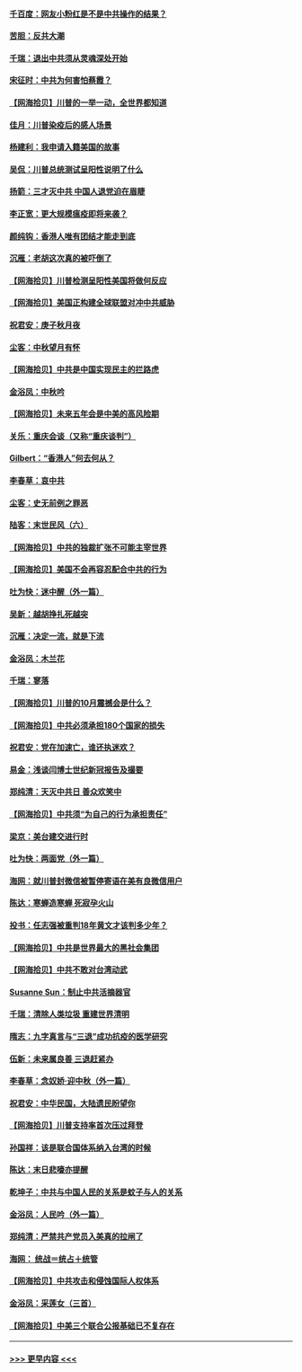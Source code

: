 #### [千百度：网友小粉红是不是中共操作的结果？](../pages/nsc993/n12461025.md?t=10090402) 
#### [苦胆：反共大潮](../pages/nsc993/n12459469.md?t=10090402) 
#### [千瑞：退出中共须从灵魂深处开始](../pages/nsc993/n12459437.md?t=10090402) 
#### [宋征时：中共为何害怕蔡霞？](../pages/nsc993/n12459097.md?t=10090402) 
#### [【网海拾贝】川普的一举一动，全世界都知道](../pages/nsc993/n12458825.md?t=10090402) 
#### [佳月：川普染疫后的感人场景](../pages/nsc993/n12456994.md?t=10090402) 
#### [杨建利：我申请入籍美国的故事](../pages/nsc993/n12455635.md?t=10090402) 
#### [吴侃：川普总统测试呈阳性说明了什么](../pages/nsc993/n12451869.md?t=10090402) 
#### [扬箭：三才灭中共 中国人退党迫在眉睫](../pages/nsc993/n12451842.md?t=10090402) 
#### [李正宽：更大规模瘟疫即将来袭？](../pages/nsc993/n12451455.md?t=10090402) 
#### [颜纯钩：香港人唯有团结才能走到底](../pages/nsc993/n12450870.md?t=10090402) 
#### [沉雁：老胡这次真的被吓倒了](../pages/nsc993/n12449796.md?t=10090402) 
#### [【网海拾贝】川普检测呈阳性美国将做何反应](../pages/nsc993/n12449042.md?t=10090402) 
#### [【网海拾贝】美国正构建全球联盟对冲中共威胁](../pages/nsc993/n12446580.md?t=10090402) 
#### [祝君安：庚子秋月夜](../pages/nsc993/n12445870.md?t=10090402) 
#### [尘客：中秋望月有怀](../pages/nsc993/n12444632.md?t=10090402) 
#### [【网海拾贝】中共是中国实现民主的拦路虎](../pages/nsc993/n12443573.md?t=10090402) 
#### [金浴凤：中秋吟](../pages/nsc993/n12441773.md?t=10090402) 
#### [【网海拾贝】未来五年会是中美的高风险期](../pages/nsc993/n12440760.md?t=10090402) 
#### [关乐：重庆会谈（又称“重庆谈判”）](../pages/nsc993/n12437525.md?t=10090402) 
#### [Gilbert：“香港人”何去何从？](../pages/nsc993/n12435894.md?t=10090402) 
#### [李春草：哀中共](../pages/nsc993/n12435874.md?t=10090402) 
#### [尘客：史无前例之罪恶](../pages/nsc993/n12435762.md?t=10090402) 
#### [陆客：末世民风（六）](../pages/nsc993/n12435354.md?t=10090402) 
#### [【网海拾贝】中共的独裁扩张不可能主宰世界](../pages/nsc993/n12435151.md?t=10090402) 
#### [【网海拾贝】美国不会再容忍配合中共的行为](../pages/nsc993/n12433808.md?t=10090402) 
#### [吐为快：迷中醒（外一篇）](../pages/nsc993/n12433585.md?t=10090402) 
#### [吴新：越胡挣扎死越突](../pages/nsc993/n12433562.md?t=10090402) 
#### [沉雁：决定一流，就是下流](../pages/nsc993/n12432128.md?t=10090402) 
#### [金浴凤：木兰花](../pages/nsc993/n12432124.md?t=10090402) 
#### [千瑞：寥落](../pages/nsc993/n12432071.md?t=10090402) 
#### [【网海拾贝】川普的10月震撼会是什么？](../pages/nsc993/n12431624.md?t=10090402) 
#### [【网海拾贝】中共必须承担180个国家的损失](../pages/nsc993/n12428893.md?t=10090402) 
#### [祝君安：党在加速亡，谁还执迷欢？](../pages/nsc993/n12428652.md?t=10090402) 
#### [易金：浅谈闫博士世纪新冠报告及撮要](../pages/nsc993/n12426822.md?t=10090402) 
#### [郑纯清：天灭中共日 善众欢笑中](../pages/nsc993/n12426784.md?t=10090402) 
#### [【网海拾贝】中共须“为自己的行为承担责任”](../pages/nsc993/n12426067.md?t=10090402) 
#### [梁京：美台建交进行时](../pages/nsc993/n12424066.md?t=10090402) 
#### [吐为快：两面党（外一篇）](../pages/nsc993/n12424043.md?t=10090402) 
#### [海网：就川普封微信被暂停寄语在美有良微信用户](../pages/nsc993/n12424021.md?t=10090402) 
#### [陈达：寒蝉造寒蝉 死寂孕火山](../pages/nsc993/n12423958.md?t=10090402) 
#### [投书：任志强被重判18年黄文才该判多少年？](../pages/nsc993/n12423672.md?t=10090402) 
#### [【网海拾贝】中共是世界最大的黑社会集团](../pages/nsc993/n12423543.md?t=10090402) 
#### [【网海拾贝】中共不敢对台湾动武](../pages/nsc993/n12421418.md?t=10090402) 
#### [Susanne Sun：制止中共活摘器官](../pages/nsc993/n12419654.md?t=10090402) 
#### [千瑞：清除人类垃圾 重建世界清明](../pages/nsc993/n12419414.md?t=10090402) 
#### [隋志：九字真言与“三退”成功抗疫的医学研究](../pages/nsc993/n12419248.md?t=10090402) 
#### [伍新：未来属良善 三退赶紧办](../pages/nsc993/n12418496.md?t=10090402) 
#### [李春草：念奴娇·迎中秋（外一篇）](../pages/nsc993/n12418465.md?t=10090402) 
#### [祝君安：中华民国，大陆遗民盼望你](../pages/nsc993/n12418089.md?t=10090402) 
#### [【网海拾贝】川普支持率首次压过拜登](../pages/nsc993/n12418050.md?t=10090402) 
#### [孙国祥：该是联合国体系纳入台湾的时候](../pages/nsc993/n12417369.md?t=10090402) 
#### [陈达：末日悲嚎亦提醒](../pages/nsc993/n12416736.md?t=10090402) 
#### [乾坤子：中共与中国人民的关系是蚊子与人的关系](../pages/nsc993/n12416632.md?t=10090402) 
#### [金浴凤：人民吟（外一篇）](../pages/nsc993/n12416567.md?t=10090402) 
#### [郑纯清：严禁共产党员入美真的拉闸了](../pages/nsc993/n12416550.md?t=10090402) 
#### [海网： 统战＝统占＋统管](../pages/nsc993/n12416404.md?t=10090402) 
#### [【网海拾贝】中共攻击和侵蚀国际人权体系](../pages/nsc993/n12416250.md?t=10090402) 
#### [金浴凤：采莲女（三首）](../pages/nsc993/n12415517.md?t=10090402) 
#### [【网海拾贝】中美三个联合公报基础已不复存在](../pages/nsc993/n12415054.md?t=10090402) 

----
#### [ >>> 更早内容 <<< ](../indexes/nsc993-earlier.md)
